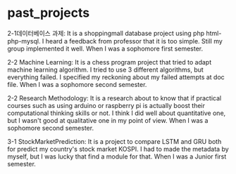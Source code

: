 # past_projects
2-1데이터베이스 과제: It is a shoppingmall database project using php html-php-mysql. I heard a feedback from professor that it is too simple. Still my group implemented it well. When I was a sophomore first semester.

2-2 Machine Learning: It is a chess program project that tried to adapt machine learning algorithm. I tried to use 3 different algorithms, but everything failed. I specified my reckoning about my failed attempts at doc file. When I was a sophomore second semester.

2-2 Research Methodology: It is a research about to know that if practical courses such as using arduino or raspberry pi is actually boost their computational thinking skills or not. I think I did well about quantitative one, but I wasn't good at qualitative one in my point of view. When I was a sophomore second semester.

3-1 StockMarketPrediction: It is a project to compare LSTM and GRU both for predict my country's stock market KOSPI. I had to made the metadata by myself, but I was lucky that find a module for that. When I was a Junior first semester.
